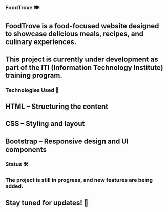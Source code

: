 ### FoodTrove 🍽️

## FoodTrove is a food-focused website designed to showcase delicious meals, recipes, and culinary experiences.

## This project is currently under development as part of the ITI (Information Technology Institute) training program.

### Technologies Used 🚀
## HTML – Structuring the content
## CSS – Styling and layout
## Bootstrap – Responsive design and UI components

### Status 🛠️
### The project is still in progress, and new features are being added.
## Stay tuned for updates! 🚀

